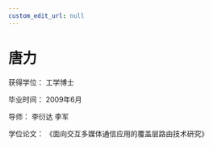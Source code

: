 ```yaml
---
custom_edit_url: null
---
```


# 唐力

获得学位： 工学博士

毕业时间： 2009年6月

导师： 李衍达  李军

学位论文： 《面向交互多媒体通信应用的覆盖层路由技术研究》
